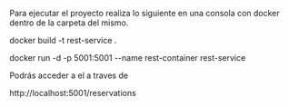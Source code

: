Para ejecutar el proyecto realiza lo siguiente en una consola con docker dentro de la carpeta del mismo.

docker build -t rest-service .

docker run -d -p 5001:5001 --name rest-container rest-service

Podrás acceder a el a traves de 

http://localhost:5001/reservations